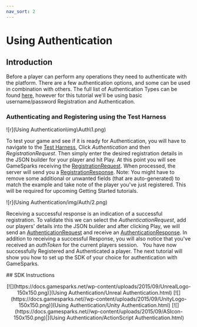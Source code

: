 ```yaml
---
nav_sort: 2
---
```


# Using Authentication

## Introduction

Before a player can perform any operations they need to authenticate with the platform. There are a few authentication options, and some can be used in combination with others. The full list of Authentication Types can be found [here](/key-concepts/authentication), however for this tutorial we'll be using basic username/password Registration and Authentication.

### Authenticating and Registering using the Test Harness

![r](Using Authentication\img\Auth\1.png)

To test your game and see if it is ready for Authentication, you will have to navigate to the [Test Harness](/developer-portal/test-harness), Click *Authentication* and then *RegistrationRequest*. Then simply enter the desired registration details in the JSON builder for your player and hit Play. At this point you will see GameSparks receiving the [RegistrationRequest](https://docs.gamesparks.net/documentation/request-api/authentication-request-api/registrationrequest). When processed, the server will send you a [RegistrationResponse](https://docs.gamesparks.net/documentation/response-api/authentication-response-api/registrationresponse). Note: You might have to remove some additional or unwanted fields (that are auto-generated) to match the example and take note of the player you've just registered. This will be required for upcoming Getting Started tutorials.

![r](Using Authentication/img/Auth/2.png)

Receiving a successful response is an indication of a successful registration. To validate this we can select the *AuthenticationRequest*, add our players' details into the JSON builder and after clicking Play, we will send an [AuthenticationRequest](/documentation/request-api/authentication-request-api/authenticationrequest) and receive an [AuthenticationResponse](https://docs.gamesparks.net/documentation/response-api/authentication-response-api/authenticationresponse). In addition to receiving a successful Response, you will also notice that you've received an *authToken* for the current players session.
 
You have now successfully Registered and Authenticated a player. The next tutorial will show you how to set up the SDK of your choice for authentication with GameSparks.      

## SDK Instructions
<center>
[![](https://docs.gamesparks.net/wp-content/uploads/2015/09/UnrealLogo-150x150.png)](Using Authentication/Unreal Authentication.html)
[![](https://docs.gamesparks.net//wp-content/uploads/2015/09/UnityLogo-150x150.png)](Using Authentication/Unity Authentication.html)
[![](https://docs.gamesparks.net//wp-content/uploads/2015/09/ASIcon-150x150.png)|](Using Authentication/ActionScript Authentication.html)
</center>
